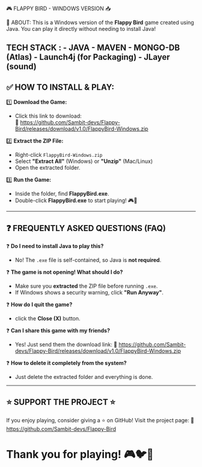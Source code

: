 🎮 FLAPPY BIRD - WINDOWS VERSION 📥

📌 ABOUT:
This is a Windows version of the **Flappy Bird** game created using Java.
You can play it directly without needing to install Java!

TECH STACK : 
            - JAVA 
            - MAVEN
            - MONGO-DB (Atlas)
            - Launch4j (for Packaging)
            - JLayer (sound)
------------------------------------------
✅ HOW TO INSTALL & PLAY:
------------------------------------------

1️⃣ **Download the Game:**
   - Click this link to download:  
     🔗 https://github.com/Sambit-devs/Flappy-Bird/releases/download/v1.0/FlappyBird-Windows.zip

2️⃣ **Extract the ZIP File:**
   - Right-click `FlappyBird-Windows.zip`
   - Select **"Extract All"** (Windows) or **"Unzip"** (Mac/Linux)
   - Open the extracted folder.

3️⃣ **Run the Game:**
   - Inside the folder, find **FlappyBird.exe**.
   - Double-click **FlappyBird.exe** to start playing! 🎮🚀

------------------------------------------
❓ FREQUENTLY ASKED QUESTIONS (FAQ)
------------------------------------------

❓ **Do I need to install Java to play this?**  
   - No! The `.exe` file is self-contained, so Java is **not required**.

❓ **The game is not opening! What should I do?**  
   - Make sure you **extracted** the ZIP file before running `.exe`.  
   - If Windows shows a security warning, click **"Run Anyway"**.

❓ **How do I quit the game?**  
   - click the **Close (X)** button.

❓ **Can I share this game with my friends?**  
   - Yes! Just send them the download link:
     🔗 https://github.com/Sambit-devs/Flappy-Bird/releases/download/v1.0/FlappyBird-Windows.zip

❓ **How to delete it completely from the system?** 
   - Just delete the extracted folder and everything is done.

------------------------------------------
⭐ SUPPORT THE PROJECT ⭐
------------------------------------------

If you enjoy playing, consider giving a ⭐ on GitHub!
Visit the project page:
🔗 https://github.com/Sambit-devs/Flappy-Bird

Thank you for playing! 🎮🐦🚀
==========================================
